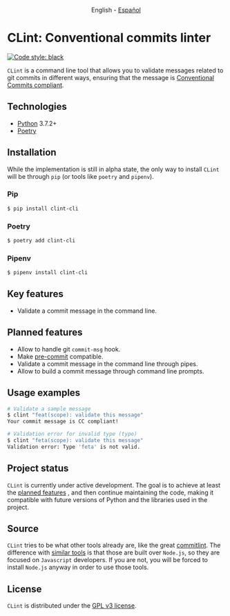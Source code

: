 <p align="center">
    English - <a href="README.es.md">Español</a>
</p>

# CLint: Conventional commits linter

[![Code style: black](https://img.shields.io/badge/code%20style-black-000000.svg)](https://github.com/psf/black)

`CLint` is a command line tool that allows you to validate messages related to git commits in different ways, ensuring
that the message is [Conventional Commits compliant](https://www.conventionalcommits.org/en/v1.0.0/#specification).

## Technologies

- [Python](https://www.python.org/) 3.7.2+
- [Poetry](https://python-poetry.org/)

## Installation

While the implementation is still in alpha state, the only way to install `CLint` will be through `pip` (or tools
like `poetry` and `pipenv`).

### Pip

```sh
$ pip install clint-cli
```

### Poetry

```sh
$ poetry add clint-cli
```

### Pipenv

```sh
$ pipenv install clint-cli
```

## Key features

- Validate a commit message in the command line.

## Planned features

- Allow to handle git `commit-msg` hook.
- Make [pre-commit](https://pre-commit.com/) compatible.
- Validate a commit message in the command line through pipes.
- Allow to build a commit message through command line prompts.

## Usage examples

```sh
# Validate a sample message
$ clint "feat(scope): validate this message"
Your commit message is CC compliant!
```

```sh
# Validation error for invalid type (typo)
$ clint "feta(scope): validate this message"
Validation error: Type 'feta' is not valid.
```

## Project status

`CLint` is currently under active development. The goal is to achieve at least the [planned features](#planned-features)
, and then continue maintaining the code, making it compatible with future versions of Python and the libraries used in
the project.

## Source

`CLint` tries to be what other tools already are, like the
great [commitlint](https://github.com/conventional-changelog/commitlint). The difference
with [similar tools](https://www.conventionalcommits.org/en/about/#tooling-for-conventional-commits) is that those are
built over `Node.js`, so they are focused on `Javascript` developers. If you are not, you will be forced to
install `Node.js` anyway in order to use those tools.

## License

`CLint` is distributed under the [GPL v3 license](../COPYING).
